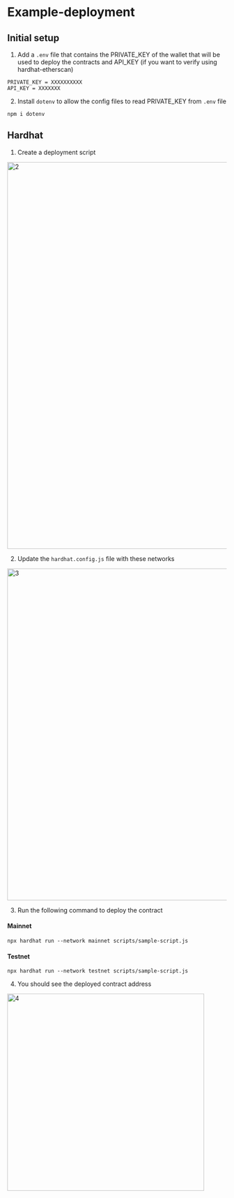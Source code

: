 # Example-deployment

## Initial setup

1. Add a `.env` file that contains the PRIVATE_KEY of the wallet that will be used to deploy the contracts and API_KEY (if you want to verify using hardhat-etherscan)

```
PRIVATE_KEY = XXXXXXXXXX
API_KEY = XXXXXXX
```

2. Install `dotenv` to allow the config files to read PRIVATE_KEY from `.env` file

```
npm i dotenv
```

## Hardhat

1. Create a deployment script
<img width="887" alt="2" src="https://user-images.githubusercontent.com/38925737/157430834-72e7894f-c6d9-4c61-b601-26e5491e9fd7.png">

2. Update the `hardhat.config.js` file with these networks
<img width="761" alt="3" src="https://user-images.githubusercontent.com/38925737/157430999-f2248629-3d54-43d7-8afb-2cfc59bc6e05.png">

3. Run the following command to deploy the contract

#### Mainnet
```
npx hardhat run --network mainnet scripts/sample-script.js
```


#### Testnet
```
npx hardhat run --network testnet scripts/sample-script.js
```

4. You should see the deployed contract address
<img width="452" alt="4" src="https://user-images.githubusercontent.com/38925737/157434102-43fdaa77-30a7-4b0e-9b6e-54eb7d055c2b.png">

